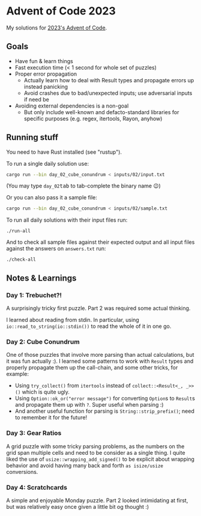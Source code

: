# Advent of Code 2023

My solutions for [2023's Advent of Code](https://adventofcode.com/2023).

## Goals

- Have fun & learn things
- Fast execution time (< 1 second for whole set of puzzles)
- Proper error propagation
  - Actually learn how to deal with Result types and propagate errors up instead panicking
  - Avoid crashes due to bad/unexpected inputs; use adversarial inputs if need be
- Avoiding external dependencies is a non-goal
  - But only include well-known and defacto-standard libraries for specific purposes (e.g. regex, itertools, Rayon, anyhow)

## Running stuff

You need to have Rust installed (see "rustup").

To run a single daily solution use:

```bash
cargo run --bin day_02_cube_conundrum < inputs/02/input.txt
```

(You may type `day_02`<kbd>tab</kbd> to tab-complete the binary name 😉)

Or you can also pass it a sample file:

```bash
cargo run --bin day_02_cube_conundrum < inputs/02/sample.txt
```

To run all daily solutions with their input files run:

```
./run-all
```

And to check all sample files against their expected output and all input files against the answers on `answers.txt` run:

```
./check-all
```

## Notes & Learnings

### Day 1: Trebuchet?!

A surprisingly tricky first puzzle. Part 2 was required some actual thinking.

I learned about reading from stdin. In particular, using `io::read_to_string(io::stdin())` to read the whole of it in one go.

### Day 2: Cube Conundrum

One of those puzzles that involve more parsing than actual calculations, but it was fun actually :). I learned some patterns to work with `Result` types and properly propagate them up the call-chain, and some other tricks, for example:

* Using `try_collect()` from `itertools` instead of `collect::<Result<_, _>>()` which is quite ugly.
* Using `Option::ok_or("error message")` for converting `Option`s to `Result`s and propagate them up with `?`. Super useful when parsing :)
* And another useful function for parsing is `String::strip_prefix()`; need to remember it for the future!

### Day 3: Gear Ratios

A grid puzzle with some tricky parsing problems, as the numbers on the grid span multiple cells and need to be consider as a single thing. I quite liked the use of `usize::wrapping_add_signed()` to be explicit about wrapping behavior and avoid having many back and forth `as isize/usize` conversions.

### Day 4: Scratchcards

A simple and enjoyable Monday puzzle. Part 2 looked intimidating at first, but was relatively easy once given a little bit og thought :)

